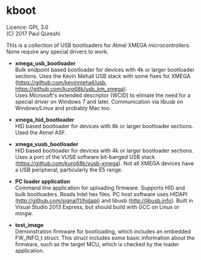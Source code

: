 # kboot

Licence: GPL 3.0  
(C) 2017 Paul Qureshi

This is a collection of USB bootloaders for Atmel XMEGA microcontrollers. None require any special drivers to work.

* **xmega_usb_bootloader**  
 Bulk endpoint based bootloader for devices with 4k or larger bootloader sections. Uses the Kevin Mehall USB stack with some fixes for XMEGA (https://github.com/kevinmehall/usb,  https://github.com/kuro68k/usb_km_xmega).  
 Uses Microsoft's extended descriptor (WCID) to elimate the need for a special driver on Windows 7 and later. Communication via libusb on Windows/Linux and probably Mac too.

* **xmega_hid_bootloader**  
 HID based bootloader for devices with 8k or larger bootloader sections. Used the Atmel ASF.

* **xmega_vusb_bootloader**  
 HID based bootloader for devices with 4k or larger bootloader sections. Uses a port of the VUSB software bit-banged USB stack (https://github.com/kuro68k/vusb-xmega). Not all XMEGA devices have a USB peripheral, particularly the E5 range.

* **PC loader application**  
 Command line application for uploading firmware. Supports HID and bulk bootloaders. Reads Intel hex files.
 PC host software uses HIDAPI (http://github.com/signal11/hidapi) and libusb (http://libusb.info).
 Built in Visual Studio 2013 Express, but should build with GCC on Linux or mingw.

* **test_image**  
 Demonstration firmware for bootloading, which includes an embedded FW_INFO_t struct. This struct includes some basic information about the firmware, such as the target MCU, which is checked by the loader application.

